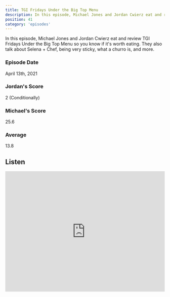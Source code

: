 ```yaml
---
title: TGI Fridays Under the Big Top Menu
description: In this episode, Michael Jones and Jordan Cwierz eat and review TGI Fridays Under the Big Top Menu so you know if it's worth eating
position: 41
category: 'episodes'
---
```


In this episode, Michael Jones and Jordan Cwierz eat and review TGI Fridays Under the Big Top Menu so you know if it's worth eating. They also talk about Selena + Chef, being very sticky, what a churro is, and more.

### Episode Date

April 13th, 2021

### Jordan's Score

2 (Conditionally)

### Michael's Score

25.6

### Average

13.8

## Listen

<iframe src="https://open.spotify.com/embed-podcast/episode/2Q43sCb7LPcztVWiUP9fT0" loading="lazy" style="border: 0; width: 100%; height: 380px;" allow="encrypted-media"></iframe>
